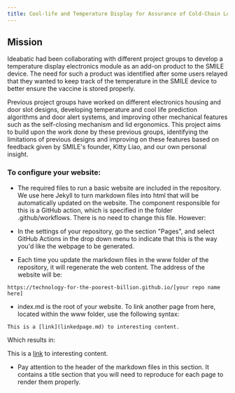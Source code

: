 ```yaml
---
title: Cool-life and Temperature Display for Assurance of Cold-Chain Logistics
---
```


## Mission

Ideabatic had been collaborating with different project groups to develop a temperature display electronics module as an add-on product to the SMILE device. The need for such a product was identified after some users relayed that they wanted to keep track of the temperature in the SMILE device to better ensure the vaccine is stored properly.

Previous project groups have worked on different electronics housing and door slot designs, developing temperature and cool life prediction algorithms and door alert systems, and improving other mechanical features such as the self-closing mechanism and lid ergonomics. This project aims to build upon the work done by these previous groups, identifying the limitations of previous designs and improving on these features based on feedback given by SMILE's founder, Kitty Liao, and our own personal insight.


### To configure your website:

- The required files to run a basic website are included in the repository. We use here Jekyll to turn markdown files into html that will be automatically updated on the website. The component responsible for this is a GitHub action, which is specified in the folder .github/workflows. There is no need to change this file. However:

- In the settings of your repository, go the section "Pages", and select GitHub Actions in the drop down menu to indicate that this is the way you'd like the webpage to be generated.

- Each time you update the markdown files in the www folder of the repository, it will regenerate the web content. The address of the website will be:

```
https://technology-for-the-poorest-billion.github.io/[your repo name here]
```

- index.md is the root of your website. To link another page from here, located within the www folder, use the following syntax:

```
This is a [link](linkedpage.md) to interesting content.
```

Which results in:

This is a [link](linkedpage.md) to interesting content.

- Pay attention to the header of the markdown files in this section. It contains a title section that you will need to reproduce for each page to render them properly.


